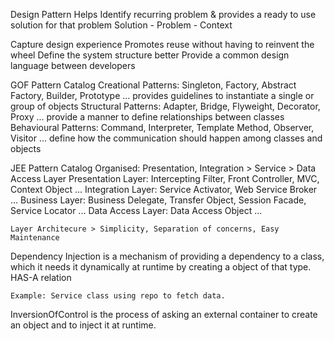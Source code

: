 Design Pattern
Helps Identify recurring problem & provides a ready to use solution for that problem
Solution - Problem - Context

Capture design experience
Promotes reuse without having to reinvent the wheel
Define the system structure better
Provide a common design language between developers

GOF Pattern Catalog
    Creational Patterns: Singleton, Factory, Abstract Factory, Builder, Prototype ...
        provides guidelines to instantiate a single or group of objects
    Structural Patterns: Adapter, Bridge, Flyweight, Decorator, Proxy ...
        provide a manner to define relationships between classes
    Behavioural Patterns: Command, Interpreter, Template Method, Observer, Visitor ...
        define how the communication should happen among classes and objects

JEE Pattern Catalog
    Organised: Presentation, Integration > Service > Data Access Layer
    Presentation Layer: Intercepting Filter, Front Controller, MVC, Context Object ...
    Integration Layer: Service Activator, Web Service Broker ...
    Business Layer: Business Delegate, Transfer Object, Session Facade, Service Locator ...
    Data Access Layer: Data Access Object ...

    Layer Architecure > Simplicity, Separation of concerns, Easy Maintenance 	

Dependency Injection
	is a mechanism of providing a dependency to a class, 
	which it needs it dynamically at runtime by creating a object of that type.
	HAS-A relation

	Example: Service class using repo to fetch data.

InversionOfControl
	is the process of asking an external container to 
	create an object and to inject it at runtime.

        